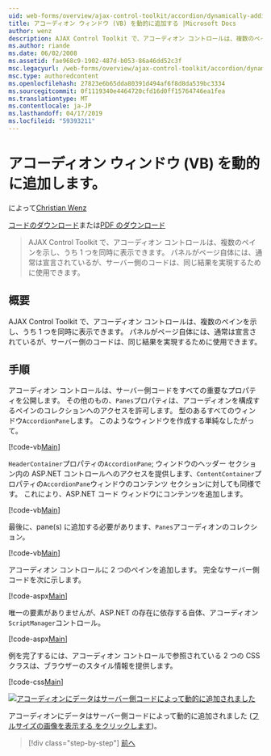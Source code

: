 ```yaml
---
uid: web-forms/overview/ajax-control-toolkit/accordion/dynamically-adding-an-accordion-pane-vb
title: アコーディオン ウィンドウ (VB) を動的に追加する |Microsoft Docs
author: wenz
description: AJAX Control Toolkit で、アコーディオン コントロールは、複数のペインを示し、うち 1 つを同時に表示できます。 パネルには、w を宣言は、通常は.
ms.author: riande
ms.date: 06/02/2008
ms.assetid: fae968c9-1902-487d-b053-86a46dd52c3f
msc.legacyurl: /web-forms/overview/ajax-control-toolkit/accordion/dynamically-adding-an-accordion-pane-vb
msc.type: authoredcontent
ms.openlocfilehash: 27823e6b65dda80391d494af6f8d8da539bc3334
ms.sourcegitcommit: 0f1119340e4464720cfd16d0ff15764746ea1fea
ms.translationtype: MT
ms.contentlocale: ja-JP
ms.lasthandoff: 04/17/2019
ms.locfileid: "59393211"
---
```

# <a name="dynamically-adding-an-accordion-pane-vb"></a>アコーディオン ウィンドウ (VB) を動的に追加します。

によって[Christian Wenz](https://github.com/wenz)

[コードのダウンロード](http://download.microsoft.com/download/5/6/d/56d50cef-2011-4c8f-9891-7edc6dc57df9/Accordion2.vb.zip)または[PDF のダウンロード](http://download.microsoft.com/download/6/7/1/6718d452-ff89-4d3f-a90e-c74ec2d636a3/accordion2VB.pdf)

> AJAX Control Toolkit で、アコーディオン コントロールは、複数のペインを示し、うち 1 つを同時に表示できます。 パネルがページ自体には、通常は宣言されているが、サーバー側のコードは、同じ結果を実現するために使用できます。


## <a name="overview"></a>概要

AJAX Control Toolkit で、アコーディオン コントロールは、複数のペインを示し、うち 1 つを同時に表示できます。 パネルがページ自体には、通常は宣言されているが、サーバー側のコードは、同じ結果を実現するために使用できます。

## <a name="steps"></a>手順

アコーディオン コントロールは、サーバー側コードをすべての重要なプロパティを公開します。 その他のもの、`Panes`プロパティは、アコーディオンを構成するペインのコレクションへのアクセスを許可します。 型のあるすべてのウィンドウ`AccordionPane`します。 このようなウィンドウを作成する単純なしたがって。

[!code-vb[Main](dynamically-adding-an-accordion-pane-vb/samples/sample1.vb)]

`HeaderContainer`プロパティの`AccordionPane`; ウィンドウのヘッダー セクション内の ASP.NET コントロールへのアクセスを提供します、`ContentContainer`プロパティの`AccordionPane`ウィンドウのコンテンツ セクションに対しても同様です。 これにより、ASP.NET コード ウィンドウにコンテンツを追加します。

[!code-vb[Main](dynamically-adding-an-accordion-pane-vb/samples/sample2.vb)]

最後に、pane(s) に追加する必要があります、`Panes`アコーディオンのコレクション。

[!code-vb[Main](dynamically-adding-an-accordion-pane-vb/samples/sample3.vb)]

アコーディオン コントロールに 2 つのペインを追加します。 完全なサーバー側コードを次に示します。

[!code-aspx[Main](dynamically-adding-an-accordion-pane-vb/samples/sample4.aspx)]

唯一の要素がありませんが、ASP.NET の存在に依存する自体、アコーディオン`ScriptManager`コントロール。

[!code-aspx[Main](dynamically-adding-an-accordion-pane-vb/samples/sample5.aspx)]

例を完了するには、アコーディオン コントロールで参照されている 2 つの CSS クラスは、ブラウザーのスタイル情報を提供します。

[!code-css[Main](dynamically-adding-an-accordion-pane-vb/samples/sample6.css)]


[![アコーディオンにデータはサーバー側コードによって動的に追加されました](dynamically-adding-an-accordion-pane-vb/_static/image2.png)](dynamically-adding-an-accordion-pane-vb/_static/image1.png)

アコーディオンにデータはサーバー側コードによって動的に追加されました ([フルサイズの画像を表示する をクリックします](dynamically-adding-an-accordion-pane-vb/_static/image3.png))。

> [!div class="step-by-step"]
> [前へ](databinding-to-an-accordion-vb.md)
